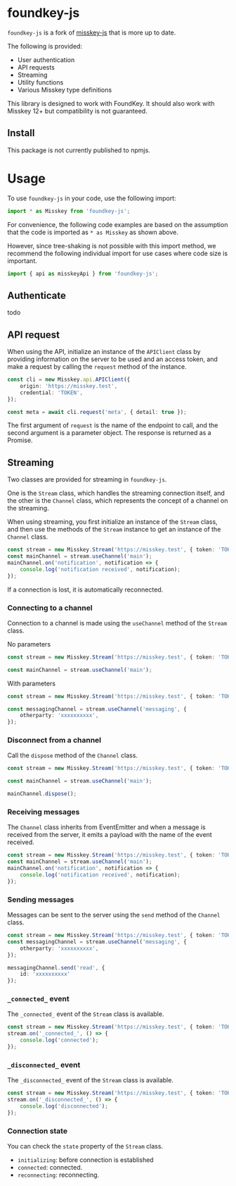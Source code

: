 # foundkey-js
`foundkey-js` is a fork of [misskey-js](https://github.com/misskey-dev/misskey.js) that is more up to date.

The following is provided:
- User authentication
- API requests
- Streaming
- Utility functions
- Various Misskey type definitions

This library is designed to work with FoundKey. It should also work with Misskey 12+ but compatibility is not guaranteed.

## Install
This package is not currently published to npmjs.

# Usage
To use `foundkey-js` in your code, use the following import:
``` ts
import * as Misskey from 'foundkey-js';
```

For convenience, the following code examples are based on the assumption that the code is imported as `* as Misskey` as shown above.

However, since tree-shaking is not possible with this import method, we recommend the following individual import for use cases where code size is important.

``` ts
import { api as misskeyApi } from 'foundkey-js';
```

## Authenticate
todo

## API request
When using the API, initialize an instance of the `APIClient` class by providing information on the server to be used and an access token, and make a request by calling the `request` method of the instance.

``` ts
const cli = new Misskey.api.APIClient({
	origin: 'https://misskey.test',
	credential: 'TOKEN',
});

const meta = await cli.request('meta', { detail: true });
```

The first argument of `request` is the name of the endpoint to call, and the second argument is a parameter object. The response is returned as a Promise.

## Streaming
Two classes are provided for streaming in `foundkey-js`.

One is the `Stream` class, which handles the streaming connection itself, and the other is the `Channel` class, which represents the concept of a channel on the streaming.

When using streaming, you first initialize an instance of the `Stream` class, and then use the methods of the `Stream` instance to get an instance of the `Channel` class.

``` ts
const stream = new Misskey.Stream('https://misskey.test', { token: 'TOKEN' });
const mainChannel = stream.useChannel('main');
mainChannel.on('notification', notification => {
	console.log('notification received', notification);
});
```

If a connection is lost, it is automatically reconnected.

### Connecting to a channel
Connection to a channel is made using the `useChannel` method of the `Stream` class.

No parameters
``` ts
const stream = new Misskey.Stream('https://misskey.test', { token: 'TOKEN' });

const mainChannel = stream.useChannel('main');
```

With parameters
``` ts
const stream = new Misskey.Stream('https://misskey.test', { token: 'TOKEN' });

const messagingChannel = stream.useChannel('messaging', {
	otherparty: 'xxxxxxxxxx',
});
```

### Disconnect from a channel
Call the `dispose` method of the `Channel` class.

``` ts
const stream = new Misskey.Stream('https://misskey.test', { token: 'TOKEN' });

const mainChannel = stream.useChannel('main');

mainChannel.dispose();
```

### Receiving messages
The `Channel` class inherits from EventEmitter and when a message is received from the server, it emits a payload with the name of the event received.

``` ts
const stream = new Misskey.Stream('https://misskey.test', { token: 'TOKEN' });
const mainChannel = stream.useChannel('main');
mainChannel.on('notification', notification => {
	console.log('notification received', notification);
});
```

### Sending messages
Messages can be sent to the server using the `send` method of the `Channel` class.

``` ts
const stream = new Misskey.Stream('https://misskey.test', { token: 'TOKEN' });
const messagingChannel = stream.useChannel('messaging', {
	otherparty: 'xxxxxxxxxx',
});

messagingChannel.send('read', {
	id: 'xxxxxxxxxx'
});
```

### `_connected_` event
The `_connected_` event of the `Stream` class is available.

``` ts
const stream = new Misskey.Stream('https://misskey.test', { token: 'TOKEN' });
stream.on('_connected_', () => {
	console.log('connected');
});
```

### `_disconnected_` event
The `_disconnected_` event of the `Stream` class is available.

``` ts
const stream = new Misskey.Stream('https://misskey.test', { token: 'TOKEN' });
stream.on('_disconnected_', () => {
	console.log('disconnected');
});
```

### Connection state
You can check the `state` property of the `Stream` class.

- `initializing`: before connection is established
- `connected`: connected.
- `reconnecting`: reconnecting.
